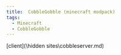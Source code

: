 ```yaml
---
title:  CobbleGobble (minecraft modpack)
tags:
  - Minecraft
  - CobbleGobble
---
```


[client](\hidden sites\cobbleserver.md)




